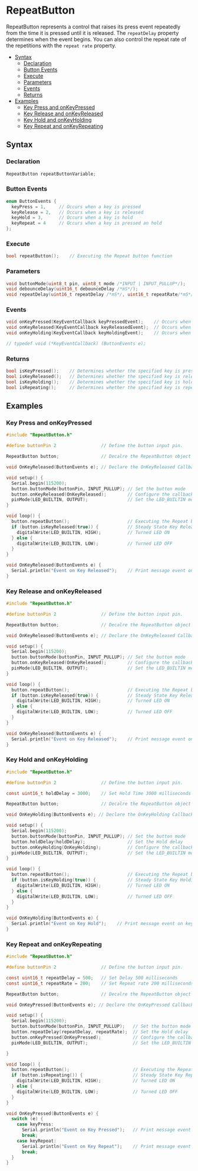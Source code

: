 # RepeatButton
RepeatButton represents a control that raises its press event repeatedly from the time it is pressed until it is released. The `repeatDelay` property determines when the event begins. You can also control the repeat rate of the repetitions with the `repeat rate` property.
- [Syntax](#syntax)
  - [Declaration](#declaration)
  - [Button Events](#button-events)
  - [Execute](#execute)
  - [Parameters](#parameters)
  - [Events](#events)
  - [Returns](#returns)
- [Examples](#examples)
    - [Key Press and onKeyPressed](#key-press-and-onkeypressed)
    - [Key Release and onKeyReleased](#key-release-and-onkeyreleased)
    - [Key Hold and onKeyHolding](#key-hold-and-onkeyholding)
    - [Key Repeat and onKeyRepeating](#key-repeat-and-onkeyrepeating)

## Syntax

### Declaration
```C
RepeatButton repeatButtonVariable;
```

### Button Events
```C
enum ButtonEvents {
  keyPress = 1,     // Occurs when a key is pressed
  keyRelease = 2,   // Occurs when a key is released
  keyHold = 3,      // Occurs when a key is hold
  keyRepeat = 4     // Occurs when a key is pressed an hold
};
```

### Execute
```C
bool repeatButton();    // Executing the Repeat button function
```

### Parameters
```C
void buttonMode(uint8_t pin, uint8_t mode /*INPUT | INPUT_PULLUP*/);
void debounceDelay(uint16_t debounceDelay /*mS*/);
void repeatDelay(uint16_t repeatDelay /*mS*/, uint16_t repeatRate/*mS*/);
```

### Events
```C
void onKeyPressed(KeyEventCallback keyPressedEvent);    // Occurs when a key is pressed and repeat
void onKeyReleased(KeyEventCallback keyReleasedEvent);  // Occurs when a key is released
void onKeyHolding(KeyEventCallback keyHoldingEvent);    // Occurs when a key is hold

// typedef void (*KeyEventCallback) (ButtonEvents e);
```

### Returns
```C
bool isKeyPressed();    // Determines whether the specified key is pressed
bool isKeyReleased();   // Determines whether the specified key is release
bool isKeyHolding();    // Determines whether the specified key is holding
bool isRepeating();     // Determines whether the specified key is repeating
```

## Examples

### Key Press and onKeyPressed

```C
#include "RepeatButton.h"

#define buttonPin 2                 // Define the button input pin.

RepeatButton button;                // Decalre the RepeatButton object

void OnKeyReleased(ButtonEvents e); // Declare the OnKeyReleased Callback Function

void setup() {
  Serial.begin(115200);
  button.buttonMode(buttonPin, INPUT_PULLUP); // Set the button mode
  button.onKeyReleased(OnKeyReleased);        // Configure the callback function event on the key released
  pinMode(LED_BUILTIN, OUTPUT);               // Set the LED_BUILTIN mode
}

void loop() {
  button.repeatButton();                      // Executing the Repeat button function
  if (button.isKeyReleased(true)) {           // Steady State Key Released -> False = Rising Edge, True = Seady State
    digitalWrite(LED_BUILTIN, HIGH);          // Turned LED ON
  } else {
    digitalWrite(LED_BUILTIN, LOW);           // Turned LED OFF
  }
}

void OnKeyReleased(ButtonEvents e) {
  Serial.println("Event on Key Released");    // Print message event on key Released
}
```

### Key Release and onKeyReleased
```C
#include "RepeatButton.h"

#define buttonPin 2                 // Define the button input pin.

RepeatButton button;                // Decalre the RepeatButton object

void OnKeyReleased(ButtonEvents e); // Declare the OnKeyReleased Callback Function

void setup() {
  Serial.begin(115200);
  button.buttonMode(buttonPin, INPUT_PULLUP); // Set the button mode
  button.onKeyReleased(OnKeyReleased);        // Configure the callback function event on the key released
  pinMode(LED_BUILTIN, OUTPUT);               // Set the LED_BUILTIN mode
}

void loop() {
  button.repeatButton();                      // Executing the Repeat button function
  if (button.isKeyReleased(true)) {           // Steady State Key Released -> False = Rising Edge, True = Seady State
    digitalWrite(LED_BUILTIN, HIGH);          // Turned LED ON
  } else {
    digitalWrite(LED_BUILTIN, LOW);           // Turned LED OFF
  }
}

void OnKeyReleased(ButtonEvents e) {
  Serial.println("Event on Key Released");    // Print message event on key Released
}
```

### Key Hold and onKeyHolding
```C
#include "RepeatButton.h"

#define buttonPin 2                 // Define the button input pin.

const uint16_t holdDelay = 3000;    // Set Hold Time 3000 milliseconds

RepeatButton button;                // Decalre the RepeatButton object

void OnKeyHolding(ButtonEvents e); // Declare the OnKeyHolding Callback Function

void setup() {
  Serial.begin(115200);
  button.buttonMode(buttonPin, INPUT_PULLUP); // Set the button mode
  button.holdDelay(holdDelay);                // Set the Hold delay
  button.onKeyHolding(OnKeyHolding);          // Configure the callback function event on the key holding
  pinMode(LED_BUILTIN, OUTPUT);               // Set the LED_BUILTIN mode
}

void loop() {
  button.repeatButton();                      // Executing the Repeat button function
  if (button.isKeyHolding(true)) {            // Steady State Key Holding -> False = Rising Edge, True = Seady State
    digitalWrite(LED_BUILTIN, HIGH);          // Turned LED ON
  } else {
    digitalWrite(LED_BUILTIN, LOW);           // Turned LED OFF
  }
}

void OnKeyHolding(ButtonEvents e) {
  Serial.println("Event on Key Hold");    // Print message event on key Hold
}
```

### Key Repeat and onKeyRepeating

```C
#include "RepeatButton.h"

#define buttonPin 2                 // Define the button input pin.

const uint16_t repeatDelay = 500;   // Set Delay 500 milliseconds
const uint16_t repeatRate = 200;    // Set Repeat rate 200 milliseconds

RepeatButton button;                // Decalre the RepeatButton object

void OnKeyPressed(ButtonEvents e); // Declare the OnKeyPressed Callback Function for the repeating option.

void setup() {
  Serial.begin(115200);
  button.buttonMode(buttonPin, INPUT_PULLUP);   // Set the button mode
  button.repeatDelay(repeatDelay, repeatRate);  // Set the Hold delay
  button.onKeyPressed(OnKeyPressed);            // Configure the callback function event on the key holding
  pinMode(LED_BUILTIN, OUTPUT);                 // Set the LED_BUILTIN mode

}

void loop() {
  button.repeatButton();                        // Executing the Repeat button function
  if (button.isRepeating()) {                   // Steady State Key Repeating -> False = Rising Edge, True = Seady State
    digitalWrite(LED_BUILTIN, HIGH);            // Turned LED ON
  } else {
    digitalWrite(LED_BUILTIN, LOW);             // Turned LED OFF
  }
}

void OnKeyPressed(ButtonEvents e) {
  switch (e) {
    case keyPress:
      Serial.println("Event on Key Pressed");   // Print message event on key pressed
      break;
    case keyRepeat:
      Serial.println("Event on Key Repeat");    // Print message event on key repeat                          
      break;
  }
}
```
